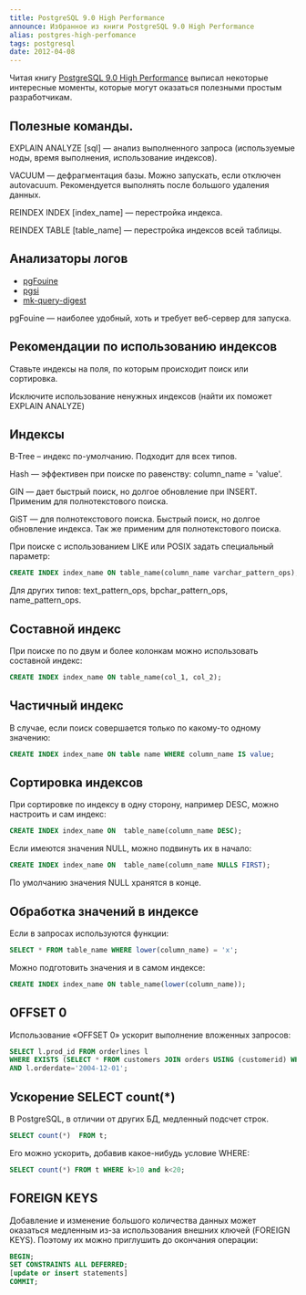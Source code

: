 ```yaml
---
title: PostgreSQL 9.0 High Performance
announce: Избранное из книги PostgreSQL 9.0 High Performance
alias: postgres-high-perfomance
tags: postgresql
date: 2012-04-08
---
```


Читая книгу [PostgreSQL 9.0 High Performance](http://www.goodreads.com/book/show/10033368-postgresql-9-0-high-performance,)
выписал некоторые интересные моменты, которые могут оказаться полезными простым разработчикам.



## Полезные команды.

EXPLAIN ANALYZE [sql] — анализ выполненного запроса (используемые ноды, время выполнения, использование индексов).

VACUUM — дефрагментация базы. Можно запускать, если отключен autovacuum. Рекомендуется выполнять после большого удаления данных.

REINDEX INDEX [index_name] — перестройка индекса.

REINDEX TABLE [table_name] — перестройка индексов всей таблицы.


## Анализаторы логов

* [pgFouine](http://pgfouine.projects.postgresql.org/,)
* [pgsi](http://bucardo.org/wiki/Pgsi,)
* [mk-query-digest](http://www.maatkit.org/doc/mk-query-digest.html)

pgFouine — наиболее удобный, хоть и требует веб-сервер для запуска.

## Рекомендации по использованию индексов

Ставьте индексы на поля, по которым происходит поиск или сортировка.

Исключите использование ненужных индексов (найти их поможет EXPLAIN ANALYZE)



## Индексы

B-Tree – индекс по-умолчанию. Подходит для всех типов.

Hash — эффективен при поиске по равенству: column_name = 'value'.

GIN — дает быстрый поиск, но долгое обновление при INSERT. Применим для полнотекстового поиска.

GiST — для полнотекстового поиска. Быстрый поиск, но долгое обновление индекса. Так же применим для полнотекстового поиска.


При поиске с использованием LIKE или POSIX задать специальный параметр: 

~~~sql
CREATE INDEX index_name ON table_name(column_name varchar_pattern_ops);
~~~
Для других типов: text_pattern_ops, bpchar_pattern_ops, name_pattern_ops.


## Составной индекс

При поиске по по двум и более колонкам можно использовать составной индекс:

~~~sql
CREATE INDEX index_name ON table_name(col_1, col_2);
~~~

## Частичный индекс

В случае, если поиск совершается только по какому-то одному значению:

~~~sql
CREATE INDEX index_name ON table name WHERE column_name IS value;
~~~

## Сортировка индексов

При сортировке по индексу в одну сторону, например DESC, можно настроить и сам индекс:

~~~sql
CREATE INDEX index_name ON  table_name(column_name DESC);
~~~

Если имеются значения NULL, можно подвинуть их в начало:

~~~sql
CREATE INDEX index_name ON  table_name(column_name NULLS FIRST);
~~~

По умолчанию значения NULL хранятся в конце.


## Обработка значений в индексе

Если в запросах используются функции:

~~~sql
SELECT * FROM table_name WHERE lower(column_name) = 'x';
~~~

Можно подготовить значения и в самом индексе:

~~~sql
CREATE INDEX index_name ON table_name(lower(column_name)); 
~~~

## OFFSET 0

Использование «OFFSET 0» ускорит выполнение вложенных запросов:

~~~sql
SELECT l.prod_id FROM orderlines l
WHERE EXISTS (SELECT * FROM customers JOIN orders USING (customerid) WHERE orders.orderid = l.orderid OFFSET 0)
AND l.orderdate='2004-12-01';
~~~

## Ускорение SELECT count(*)

В PostgreSQL, в отличии от других БД, медленный подсчет строк.

~~~sql
SELECT count(*)  FROM t;
~~~

Его можно ускорить, добавив какое-нибудь условие WHERE:

~~~sql
SELECT count(*) FROM t WHERE k>10 and k<20;
~~~

## FOREIGN KEYS

Добавление и изменение большого количества данных может оказаться медленным из-за использования внешних ключей (FOREIGN KEYS). Поэтому их можно  приглушить до окончания операции:

~~~sql
BEGIN;
SET CONSTRAINTS ALL DEFERRED;
[update or insert statements]
COMMIT;
~~~
